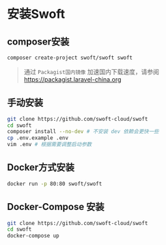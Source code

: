 # 安装Swoft

## composer安装

```bash
composer create-project swoft/swoft swoft
```
> 通过 `Packagist国内镜像` 加速国内下载速度，请参阅 https://packagist.laravel-china.org

## 手动安装

```bash
git clone https://github.com/swoft-cloud/swoft
cd swoft
composer install --no-dev # 不安装 dev 依赖会更快一些
cp .env.example .env
vim .env # 根据需要调整启动参数
```

## Docker方式安装

```bash
docker run -p 80:80 swoft/swoft
```

## Docker-Compose 安装

```bash
git clone https://github.com/swoft-cloud/swoft
cd swoft
docker-compose up
```
